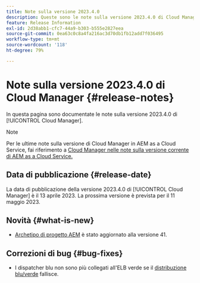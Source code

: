 ```yaml
---
title: Note sulla versione 2023.4.0
description: Queste sono le note sulla versione 2023.4.0 di Cloud Manager.
feature: Release Information
exl-id: 2d38abb1-cfc7-44a9-b303-b555e2827eea
source-git-commit: 0ea63c0c8a4fa216ac3d70db1fb12add7f036495
workflow-type: tm+mt
source-wordcount: '118'
ht-degree: 79%

---
```



# Note sulla versione 2023.4.0 di Cloud Manager {#release-notes}

In questa pagina sono documentate le note sulla versione 2023.4.0 di [!UICONTROL Cloud Manager].

>[!NOTE]
>
>Per le ultime note sulla versione di Cloud Manager in AEM as a Cloud Service, fai riferimento a [Cloud Manager nelle note sulla versione corrente di AEM as a Cloud Service.](https://experienceleague.adobe.com/docs/experience-manager-cloud-service/content/implementing/using-cloud-manager/release-notes-cloud-manager/release-notes-cm-current.html?lang=it)

## Data di pubblicazione {#release-date}

La data di pubblicazione della versione 2023.4.0 di [!UICONTROL Cloud Manager] è il 13 aprile 2023. La prossima versione è prevista per il 11 maggio 2023.

## Novità {#what-is-new}

* [Archetipo di progetto AEM](https://experienceleague.adobe.com/docs/experience-manager-core-components/using/developing/archetype/overview.html?lang=it) è stato aggiornato alla versione 41.

## Correzioni di bug {#bug-fixes}

* I dispatcher blu non sono più collegati all&#39;ELB verde se il [distribuzione blu/verde](/help/introduction.md#blue-green) fallisce.
